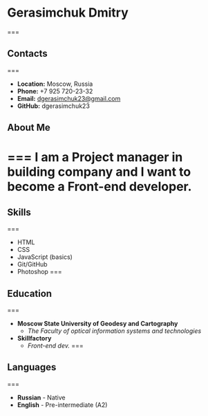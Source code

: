 # Gerasimchuk Dmitry
===
## Contacts
===
* **Location:** Moscow, Russia
* **Phone:** +7 925 720-23-32
* **Email:** dgerasimchuk23@gmail.com
* **GitHub:** dgerasimchuk23
## About Me
===
I am a Project manager in building company and I want to become a Front-end developer.
===
## Skills
===
* HTML
* CSS
* JavaScript (basics)
* Git/GitHub
* Photoshop
===
## Education
===
* **Moscow State University of Geodesy and Cartography**
    + *The Faculty of optical information systems and technologies*
* **Skillfactory**
    + *Front-end dev.*
===
## Languages
===
* **Russian** - Native
* **English** - Pre-intermediate (A2)